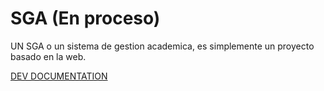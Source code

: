 # SGA (En proceso)
UN SGA o un sistema de gestion academica, es simplemente un proyecto basado en la web.

[DEV DOCUMENTATION](/documentacion/DEV_DOC_ES.md)
